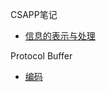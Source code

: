 CSAPP笔记

- [信息的表示与处理](https://github.com/liufengdev/notes/blob/master/csapp_2_representing_and_manipulating_infomation.md)

Protocol Buffer

- [编码](https://github.com/liufengdev/notes/blob/master/PB-Encoding.md)
